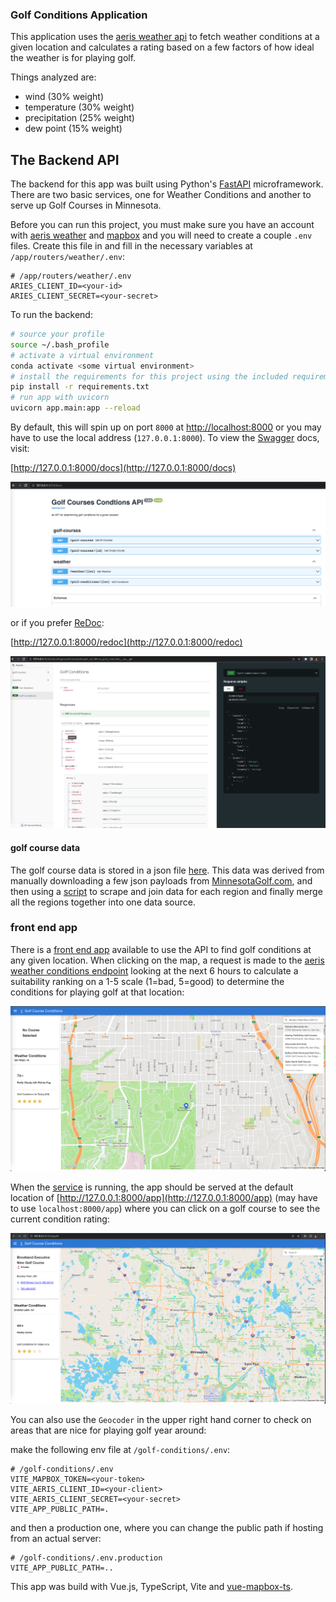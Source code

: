 ### Golf Conditions Application

This application uses the [aeris weather api](https://www.aerisweather.com/support/docs/api/reference/endpoints) to fetch weather conditions at a given location and calculates a rating based on a few factors of how ideal the weather is for playing golf.

Things analyzed are:
 * wind (30% weight)
 * temperature (30% weight)
 * precipitation (25% weight)
 * dew point (15% weight)


## The Backend API

The backend for this app was built using Python's [FastAPI](https://fastapi.tiangolo.com/) microframework.  There are two basic services, one for Weather Conditions and another to serve up Golf Courses in Minnesota.

Before you can run this project, you must make sure you have an account with [aeris weather](https://www.aerisweather.com/signup/developer/) and [mapbox](https://docs.mapbox.com/help/getting-started/access-tokens/) and you will need to create a couple `.env` files.  Create this file in and fill in the necessary variables at `/app/routers/weather/.env`:

```env
# /app/routers/weather/.env
ARIES_CLIENT_ID=<your-id>
ARIES_CLIENT_SECRET=<your-secret>
```

To run the backend:

```sh
# source your profile
source ~/.bash_profile
# activate a virtual environment
conda activate <some virtual environment>
# install the requirements for this project using the included requirements.txt file
pip install -r requirements.txt
# run app with uvicorn
uvicorn app.main:app --reload
```

By default, this will spin up on port `8000` at [http://localhost:8000](http://localhost:8000/) or you may have to use the local address (`127.0.0.1:8000`).  To view the [Swagger](https://swagger.io/tools/swagger-ui/) docs, visit:

[http://127.0.0.1:8000/docs](http://127.0.0.1:8000/docs)

![swagger](./resources/images/swagger.png)

or if you prefer [ReDoc](https://redocly.github.io/redoc/):

[http://127.0.0.1:8000/redoc](http://127.0.0.1:8000/redoc)

![redoc](./resources/images/redoc.png)

#### golf course data

The golf course data is stored in a json file [here](./app/data/All_MN_Courses.json). This data was derived from manually downloading a few json payloads from [MinnesotaGolf.com](https://minnesotagolf.com/fairways), and then using a [script](./app/scripts/crawler.js) to scrape and join data for each region and finally merge all the regions together into one data source.


### front end app

There is a [front end app](./golf-conditions/) available to use the API to find golf conditions at any given location.  When clicking on the map, a request is made to the [aeris weather conditions endpoint](https://www.aerisweather.com/support/docs/api/reference/endpoints/conditions/) looking at the next 6 hours to calculate a suitability ranking on a 1-5 scale (1=bad, 5=good) to determine the conditions for playing golf at that location:

![san diego](./resources/images/san-diego.png)

When the [service](./app/main.py) is running, the app should be served at the default location of [http://127.0.0.1:8000/app](http://127.0.0.1:8000/app) (may have to use `localhost:8000/app`) where you can click on a golf course to see the current condition rating:

![front end app](./resources/images/front-end-app.png)

You can also use the `Geocoder` in the upper right hand corner to check on areas that are nice for playing golf year around:

make the following env file at `/golf-conditions/.env`:

```
# /golf-conditions/.env
VITE_MAPBOX_TOKEN=<your-token>
VITE_AERIS_CLIENT_ID=<your-client>
VITE_AERIS_CLIENT_SECRET=<your-secret>
VITE_APP_PUBLIC_PATH=.
```

and then a production one, where you can change the public path if hosting from an actual server:

```
# /golf-conditions/.env.production
VITE_APP_PUBLIC_PATH=..
```

This app was build with Vue.js, TypeScript, Vite and [vue-mapbox-ts](https://gitlab.com/relief-melone/vue-mapbox-ts).